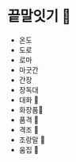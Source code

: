 # 끝말잇기 :wave:

- 온도
- 도로
- 로마
- 마굿간
- 간장
- 장독대
- 대화 :speech_balloon:
- 화장품:lipstick:
- 품격 :wine_glass:
- 격조 :clinking_glasses:
- 조랑말 :horse:
- 움집 :house_with_garden:
